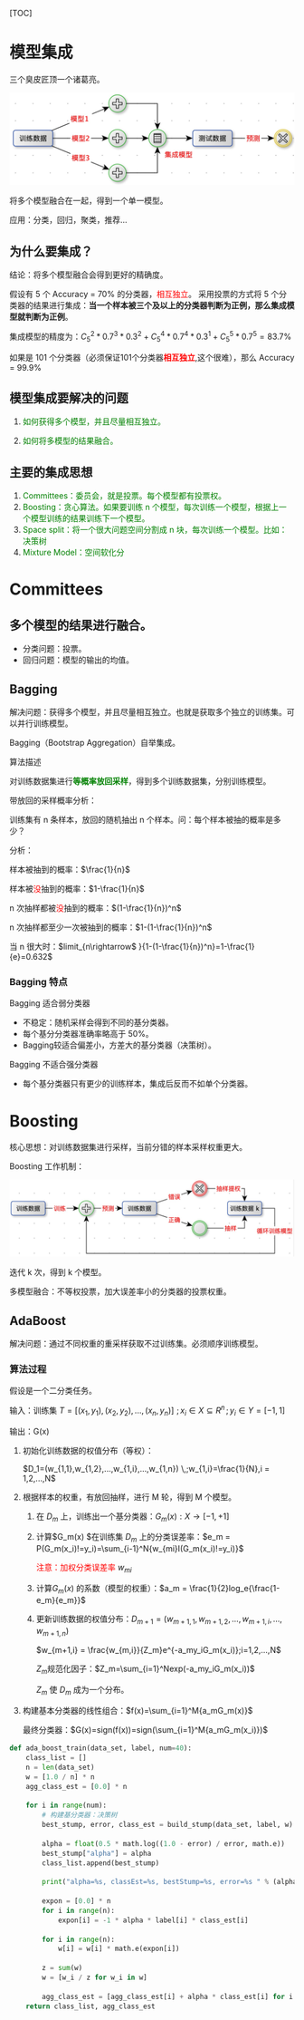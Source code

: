 [TOC]

# 模型集成

三个臭皮匠顶一个诸葛亮。

![](images/20201103105530.jpg)

将多个模型融合在一起，得到一个单一模型。

应用：分类，回归，聚类，推荐...



## 为什么要集成？

结论：将多个模型融合会得到更好的精确度。

假设有 5 个 Accuracy = 70% 的分类器，<font color=red>相互独立</font>。 采用投票的方式将 5 个分类器的结果进行集成：**当一个样本被三个及以上的分类器判断为正例，那么集成模型就判断为正例**。

集成模型的精度为：$C_5^2*0.7^3*0.3^2+C_5^4*0.7^4*0.3^1+C_5^5*0.7^5=83.7\%$



如果是 101 个分类器（必须保证101个分类器<font color=red>**相互独立**</font>,这个很难），那么 Accuracy = 99.9%



## 模型集成要解决的问题

1. <font color=green>如何获得多个模型，并且尽量相互独立。</font>

2. <font color=green>如何将多模型的结果融合。</font>

   

## 主要的集成思想

1. <font color=green>Committees：委员会，就是投票。每个模型都有投票权。</font>
2. <font color=green>Boosting：贪心算法。如果要训练 n 个模型，每次训练一个模型，根据上一个模型训练的结果训练下一个模型。</font>
3. <font color=green>Space split：将一个很大问题空间分割成 n 块，每次训练一个模型。比如：决策树</font>
4. <font color=green>Mixture Model：空间软化分</font>



# Committees



## 多个模型的结果进行融合。

- 分类问题：投票。
- 回归问题：模型的输出的均值。

## Bagging

解决问题：获得多个模型，并且尽量相互独立。也就是获取多个独立的训练集。可以并行训练模型。

Bagging（Bootstrap Aggregation）自举集成。



算法描述

对训练数据集进行<font color=green>**等概率放回采样**</font>，得到多个训练数据集，分别训练模型。



带放回的采样概率分析：

训练集有 n 条样本，放回的随机抽出 n 个样本。问：每个样本被抽的概率是多少？

分析：

样本被抽到的概率：$\frac{1}{n}$

样本被<font color=red >没</font>抽到的概率：$1-\frac{1}{n}$

n 次抽样都被<font color=red >没</font>抽到的概率：$(1-\frac{1}{n})^n$

n 次抽样都至少一次被抽到的概率：$1-(1-\frac{1}{n})^n$



当 n 很大时：$limit_{n\rightarrow$ }{1-(1-\frac{1}{n})^n}=1-\frac{1}{e}=0.632$

### Bagging 特点

Bagging 适合弱分类器

- 不稳定：随机采样会得到不同的基分类器。
- 每个基分分类器准确率略高于 50%。
- Bagging较适合偏差小，方差大的基分类器（决策树）。

Bagging 不适合强分类器

- 每个基分类器只有更少的训练样本，集成后反而不如单个分类器。

# Boosting

核心思想：对训练数据集进行采样，当前分错的样本采样权重更大。

Boosting 工作机制：

![](images/20201109094047.jpg)

迭代 k 次，得到 k 个模型。

多模型融合：不等权投票，加大误差率小的分类器的投票权重。



## AdaBoost

解决问题：通过不同权重的重采样获取不过训练集。必须顺序训练模型。

### 算法过程

假设是一个二分类任务。

输入：训练集 $T=[(x_1,y_1),(x_2,y_2),...,(x_n,y_n)]\,\,; x_i \in X \subseteq R^n\,;y_i \in Y=[-1,1]$  

输出：G(x)

1. 初始化训练数据的权值分布（等权）：

   $D_1=(w_{1,1},w_{1,2},...,w_{1,i},...,w_{1,n}) \,;w_{1,i}=\frac{1}{N},i = 1,2,...,N$

2. 根据样本的权重，有放回抽样，进行 M 轮，得到 M 个模型。

   1. 在 $D_m$ 上，训练出一个基分类器：$G_m(x):X\rightarrow [-1,+1]$

   2. 计算$G_m(x) $在训练集 $D_m$ 上的分类误差率：$e_m = P(G_m(x_i)!=y_i)=\sum_{i-1}^N{w_{mi}I(G_m(x_i)!=y_i)}$

      <font color=red>注意：加权分类误差率</font> $w_{mi}$

   3. 计算$G_m(x)$ 的系数（模型的权重）：$a_m = \frac{1}{2}log_e{\frac{1-e_m}{e_m}}$

   4. 更新训练数据的权值分布：$D_{m+1}=(w_{m+1,1},w_{m+1,2},...,w_{m+1,i},...,w_{m+1,n})$

      $w_{m+1,i} = \frac{w_{m,i}}{Z_m}e^{-a_my_iG_m(x_i)};i=1,2,...,N$

      $Z_m$规范化因子：$Z_m=\sum_{i=1}^Nexp(-a_my_iG_m(x_i))$

      $Z_m$ 使 $D_m$ 成为一个分布。

3. 构建基本分类器的线性组合：$f(x)=\sum_{i=1}^M{a_mG_m(x)}$

   最终分类器：$G(x)=sign(f(x))=sign(\sum_{i=1}^M{a_mG_m(x_i)})$

```python
def ada_boost_train(data_set, label, num=40):
    class_list = []
    n = len(data_set)
    w = [1.0 / n] * n
    agg_class_est = [0.0] * n

    for i in range(num):
        # 构建基分类器：决策树
        best_stump, error, class_est = build_stump(data_set, label, w)

        alpha = float(0.5 * math.log((1.0 - error) / error, math.e))
        best_stump["alpha"] = alpha
        class_list.append(best_stump)

        print("alpha=%s, classEst=%s, bestStump=%s, error=%s " % (alpha, class_est, best_stump, error))

        expon = [0.0] * n
        for i in range(n):
            expon[i] = -1 * alpha * label[i] * class_est[i]

        for i in range(n):
            w[i] = w[i] * math.e(expon[i])

        z = sum(w)
        w = [w_i / z for w_i in w]

        agg_class_est = [agg_class_est[i] + alpha * class_est[i] for i in range(n)]
    return class_list, agg_class_est
```





